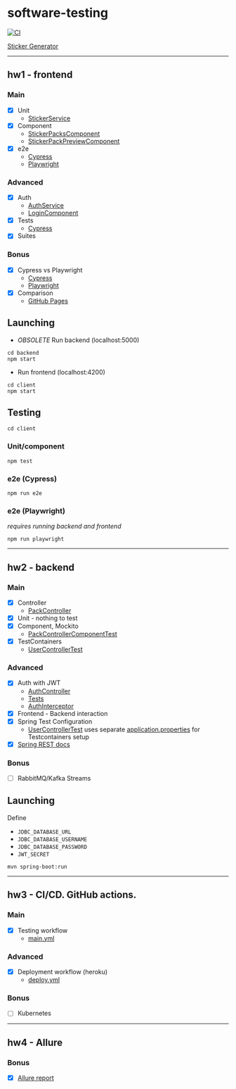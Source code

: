 # software-testing

[![CI](https://github.com/andrey-star/software-testing/actions/workflows/main.yml/badge.svg)](https://github.com/andrey-star/software-testing/actions/workflows/main.yml)

[Sticker Generator](https://sticker-gen.herokuapp.com/)

___

## hw1 - frontend

### Main

* [x] Unit
    * [StickerService](https://github.com/andrey-star/software-testing/blob/main/client/src/app/services/sticker.service.spec.ts)
* [x] Component
    * [StickerPacksComponent](https://github.com/andrey-star/software-testing/blob/main/client/src/app/components/sticker-packs/sticker-packs.component.spec.ts)
    * [StickerPackPreviewComponent](https://github.com/andrey-star/software-testing/blob/main/client/src/app/components/sticker-pack-preview/sticker-pack-preview.component.spec.ts)
* [x] e2e
    * [Cypress](https://github.com/andrey-star/software-testing/blob/main/client/cypress/integration/spec.ts)
    * [Playwright](https://github.com/andrey-star/software-testing/blob/main/client/playwright/spec.ts)

### Advanced

* [x] Auth
    * [AuthService](https://github.com/andrey-star/software-testing/blob/main/client/src/app/services/auth.service.ts)
    * [LoginComponent](https://github.com/andrey-star/software-testing/blob/main/client/src/app/components/login/login.component.ts)
* [x] Tests
    * [Cypress](https://github.com/andrey-star/software-testing/blob/main/client/cypress/integration/spec.ts)
* [x] Suites

### Bonus

* [x] Cypress vs Playwright
    * [Cypress](https://github.com/andrey-star/software-testing/blob/main/client/cypress/integration/spec.ts)
    * [Playwright](https://github.com/andrey-star/software-testing/blob/main/client/playwright/spec.ts)
* [x] Comparison
    * [GitHub Pages](https://andrey-star.github.io/software-testing-report)

## Launching

* *OBSOLETE* Run backend (localhost:5000)

```shell
cd backend
npm start
```

* Run frontend (localhost:4200)

```shell
cd client
npm start
```

## Testing

```shell
cd client
```

### Unit/component

```shell
npm test
```

### e2e (Cypress)

```shell
npm run e2e
```

### e2e (Playwright)

*requires running backend and frontend*

```shell
npm run playwright
```

___

## hw2 - backend

### Main

* [x] Controller
    * [PackController](https://github.com/andrey-star/software-testing/blob/main/backend/src/main/java/sticker/controller/PackController.java)
* [x] Unit - nothing to test
* [x] Component, Mockito
    * [PackControllerComponentTest](https://github.com/andrey-star/software-testing/blob/main/backend/src/test/java/sticker/controller/PackControllerComponentTest.java)
* [x] TestContainers
    * [UserControllerTest](https://github.com/andrey-star/software-testing/blob/main/backend/src/test/java/sticker/controller/UserControllerTest.java)

### Advanced

* [x] Auth with JWT
    * [AuthController](https://github.com/andrey-star/software-testing/blob/main/backend/src/main/java/sticker/auth/AuthController.java)
    * [Tests](https://github.com/andrey-star/software-testing/blob/main/backend/src/test/java/sticker/auth/AuthControllerTest.java)
    * [AuthInterceptor](https://github.com/andrey-star/software-testing/blob/main/client/src/app/services/auth.interceptor.ts)
* [x] Frontend - Backend interaction
* [x] Spring Test Configuration
    * [UserControllerTest](https://github.com/andrey-star/software-testing/blob/main/backend/src/test/java/sticker/controller/UserControllerTest.java)
      uses
      separate [application.properties](https://github.com/andrey-star/software-testing/blob/main/backend/src/test/resources/application-testcontainers.properties)
      for Testcontainers setup
* [x] [Spring REST docs](https://github.com/andrey-star/software-testing/tree/main/backend/snippets/Current%20user)

### Bonus

* [ ] RabbitMQ/Kafka Streams

## Launching

Define

* `JDBC_DATABASE_URL`
* `JDBC_DATABASE_USERNAME`
* `JDBC_DATABASE_PASSWORD`
* `JWT_SECRET`

```shell
mvn spring-boot:run
```

___

## hw3 - CI/CD. GitHub actions.

### Main

* [x] Testing workflow
    * [main.yml](https://github.com/andrey-star/software-testing/blob/main/.github/workflows/main.yml)

### Advanced

* [x] Deployment workflow (heroku)
    * [deploy.yml](https://github.com/andrey-star/software-testing/blob/main/.github/workflows/deploy.yml)

### Bonus

* [ ] Kubernetes

___

## hw4 - Allure

### Bonus

* [x] [Allure report](https://andrey-star.github.io/software-testing)
